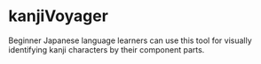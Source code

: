 # kanjiVoyager
Beginner Japanese language learners can use this tool for visually identifying kanji characters by their component parts.
